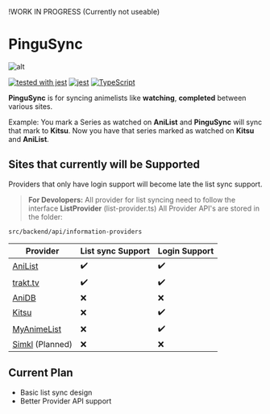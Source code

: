 !WORK IN PROGRESS (Currently not useable)

# PinguSync

![alt](https://raw.githubusercontent.com/DaniGTA/PinguSync/src/assets/logo/app/icon/512x512.png)

[![tested with jest](https://img.shields.io/badge/tested_with-jest-99424f.svg)](https://github.com/facebook/jest) [![jest](https://jestjs.io/img/jest-badge.svg)](https://github.com/facebook/jest)
[![TypeScript](https://badges.frapsoft.com/typescript/code/typescript.png?v=101)](https://github.com/ellerbrock/typescript-badges/)

**PinguSync** is for syncing animelists like **watching**, **completed** between various sites.

Example: You mark a Series as watched on **AniList** and **PinguSync** will sync that mark to **Kitsu**.
Now you have that series marked as watched on **Kitsu** and **AniList**.

## Sites that currently will be Supported

Providers that only have login support will become late the list sync support.

> **For Devolopers:**
> All provider for list syncing need to follow the interface **ListProvider** (list-provider.ts)
> All Provider API's are stored in the folder:

    src/backend/api/information-providers

| Provider | List sync Support | Login Support|
|--|--|--|
|[AniList](https://anilist.co/)| ✔️ | ✔️
|[trakt.tv](https://trakt.tv/)| ✔️ | ✔️
|[AniDB](http://anidb.net/)| ❌ | ❌
|[Kitsu](https://kitsu.io/)| ❌ | ✔️
|[MyAnimeList](https://myanimelist.net/)| ❌ | ✔️
|[Simkl](https://simkl.com/) (Planned)| ❌ | ❌

## Current Plan

- Basic list sync design
- Better Provider API support
